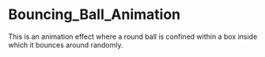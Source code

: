 # Bouncing_Ball_Animation
This is an animation effect where a round ball is confined within a box inside which it bounces around randomly.
